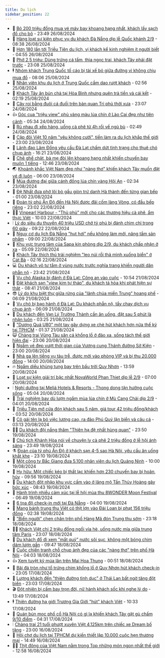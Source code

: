```yaml
---
title: Du lịch
sidebar_position: 22
---
```


<!-- dantri-du-lich:START -->
- 🥰 [Bỏ 200 triệu đồng mua vé máy bay khoang hạng nhất, khách lấy sạch đồ cho bõ](https://dantri.com.vn/du-lich/bo-200-trieu-dong-mua-ve-may-bay-khoang-hang-nhat-khach-lay-sach-do-cho-bo-20240826221635533.htm) - 23:49 26/08/2024
- 🥰 [Hàng loạt sự kiện phục vụ du khách Đà Nẵng dịp lễ Quốc khánh 2/9](https://dantri.com.vn/du-lich/hang-loat-su-kien-phuc-vu-du-khach-da-nang-dip-le-quoc-khanh-29-20240826152336690.htm) - 08:38 26/08/2024
- 🐻 [Hơn 180 lần tới Triều Tiên du lịch, vị khách kể kinh nghiệm ít người biết](https://dantri.com.vn/du-lich/hon-180-lan-toi-trieu-tien-du-lich-vi-khach-ke-kinh-nghiem-it-nguoi-biet-20240825213357065.htm) - 04:55 26/08/2024
- 🤩 [Phở 2,5 triệu: Dùng trứng cá tầm, thìa ngọc trai, khách Tây phải đặt trước](https://dantri.com.vn/du-lich/pho-25-trieu-dung-trung-ca-tam-thia-ngoc-trai-khach-tay-phai-dat-truoc-20240824214414379.htm) - 23:08 25/08/2024
- 🕴 [Nhóm khách Trung Quốc tố cáo bị tài xế bỏ giữa đường vì không chịu mua đồ](https://dantri.com.vn/du-lich/nhom-khach-trung-quoc-to-cao-bi-tai-xe-bo-giua-duong-vi-khong-chiu-mua-do-20240825135015562.htm) - 08:06 25/08/2024
- 🤩 [Nhân viên khu du lịch ở Trung Quốc cầm dao rượt khách](https://dantri.com.vn/du-lich/nhan-vien-khu-du-lich-o-trung-quoc-cam-dao-ruot-khach-20240823122303647.htm) - 02:56 25/08/2024
- 🤠 [Khách Tây ăn bún chả tại Hòa Bình nhưng quên trả tiền và cái kết](https://dantri.com.vn/du-lich/khach-tay-an-bun-cha-tai-hoa-binh-nhung-quen-tra-tien-va-cai-ket-20240824114018025.htm) - 02:19 25/08/2024
- 💪 [Cây roi bằng đuôi cá đuối trên bàn quan Tri phủ thời xưa](https://dantri.com.vn/du-lich/cay-roi-bang-duoi-ca-duoi-tren-ban-quan-tri-phu-thoi-xua-20240822164939383.htm) - 23:07 24/08/2024
- 👍 [Góc cua &quot;triệu view&quot; phủ vàng màu lúa chín ở Lào Cai đẹp như tiên cảnh](https://dantri.com.vn/du-lich/goc-cua-trieu-view-phu-vang-mau-lua-chin-o-lao-cai-dep-nhu-tien-canh-20240823224315488.htm) - 05:34 24/08/2024
- 🚦 [Rủ nhau đi xếp hàng, uống cà phê từ 4h rồi về ngủ bù](https://dantri.com.vn/du-lich/ru-nhau-di-xep-hang-uong-ca-phe-tu-4h-roi-ve-ngu-bu-20240824082421491.htm) - 02:49 24/08/2024
- 💪 [Cặp đôi Việt 10 năm &quot;yêu không cưới&quot;, tiền làm ra du lịch khắp thế giới](https://dantri.com.vn/du-lich/cap-doi-viet-10-nam-yeu-khong-cuoi-tien-lam-ra-du-lich-khap-the-gioi-20240823040757931.htm) - 23:00 23/08/2024
- 💃 [Lãnh đạo Lâm Đồng yêu cầu Đà Lạt chấm dứt tình trạng cho thuê chó chụp ảnh](https://dantri.com.vn/du-lich/lanh-dao-lam-dong-yeu-cau-da-lat-cham-dut-tinh-trang-cho-thue-cho-chup-anh-20240823200433686.htm) - 16:21 23/08/2024
- 👺 [Chê ghế chật, bà mẹ đòi lên khoang hạng nhất khiến chuyến bay muộn 1 tiếng](https://dantri.com.vn/du-lich/che-ghe-chat-ba-me-doi-len-khoang-hang-nhat-khien-chuyen-bay-muon-1-tieng-20240821180652080.htm) - 12:46 23/08/2024
- 🌏 [Khoảnh khắc Việt Nam đẹp như &quot;nàng thơ&quot; khiến khách Tây muốn đặt vé đi luôn](https://dantri.com.vn/du-lich/khoanh-khac-viet-nam-dep-nhu-nang-tho-khien-khach-tay-muon-dat-ve-di-luon-20240822231056034.htm) - 06:00 23/08/2024
- 🎡 [Múa đương đại giữa cánh đồng lúa chín vàng Hội An](https://dantri.com.vn/du-lich/mua-duong-dai-giua-canh-dong-lua-chin-vang-hoi-an-20240823085032930.htm) - 02:34 23/08/2024
- 🧰 [Đệ Nhất đưa phở lõi bò gầu giòn trứ danh Hà thành đến từng gian bếp](https://dantri.com.vn/du-lich/de-nhat-dua-pho-loi-bo-gau-gion-tru-danh-ha-thanh-den-tung-gian-bep-20240822175456728.htm) - 01:00 23/08/2024
- 💂 [Đoàn tỷ phú Ấn Độ đến Hà Nội được đãi cốm làng Vòng, có đầu bếp riêng](https://dantri.com.vn/du-lich/doan-ty-phu-an-do-den-ha-noi-duoc-dai-com-lang-vong-co-dau-bep-rieng-20240822193331010.htm) - 23:02 22/08/2024
- 🧑‍🏫 [Vinpearl Harbour - &quot;Thủ phủ&quot; mới cho các thương hiệu cà phê, ẩm thực Việt](https://dantri.com.vn/du-lich/vinpearl-harbour-thu-phu-moi-cho-cac-thuong-hieu-ca-phe-am-thuc-viet-20240822165656556.htm) - 10:03 22/08/2024
- 🕯 [Lý do siêu du thuyền 40 triệu USD chở tỷ phú bị đánh chìm chỉ trong 60 giây](https://dantri.com.vn/du-lich/ly-do-sieu-du-thuyen-40-trieu-usd-cho-ty-phu-bi-danh-chim-chi-trong-60-giay-20240822155818940.htm) - 09:22 22/08/2024
- 👀 [Nguy cơ du lịch Đà Nẵng &quot;hụt hơi&quot; nếu không làm mới, nâng tầm sản phẩm](https://dantri.com.vn/du-lich/nguy-co-du-lich-da-nang-hut-hoi-neu-khong-lam-moi-nang-tam-san-pham-20240822145834988.htm) - 09:00 22/08/2024
- 🎉 [Khu vực trung tâm của Sapa kín phòng dịp 2/9, du khách chấp nhận ở xa](https://dantri.com.vn/du-lich/khu-vuc-trung-tam-cua-sapa-kin-phong-dip-29-du-khach-chap-nhan-o-xa-20240822120657258.htm) - 05:09 22/08/2024
- 🌊 [Khách Tây thích thú trải nghiệm &quot;leo núi rồi thả mình xuống biển&quot; ở Cát Bà](https://dantri.com.vn/du-lich/khach-tay-thich-thu-trai-nghiem-leo-nui-roi-tha-minh-xuong-bien-o-cat-ba-20240821091834910.htm) - 02:16 22/08/2024
- 💻 [Du khách vô tư tắm ở vùng nước trước nghĩa trang khiến người dân phẫn nộ](https://dantri.com.vn/du-lich/du-khach-vo-tu-tam-o-vung-nuoc-truoc-nghia-trang-khien-nguoi-dan-phan-no-20240821164105879.htm) - 23:42 21/08/2024
- 💪 [Vụ chó Alaska bị đánh ở Đà Lạt: Công an vào cuộc](https://dantri.com.vn/du-lich/vu-cho-alaska-bi-danh-o-da-lat-cong-an-vao-cuoc-20240821173514183.htm) - 10:54 21/08/2024
- 👺 [Đặt khách sạn &quot;view kim tự tháp&quot;, du khách tá hỏa khi phát hiện sự thật](https://dantri.com.vn/du-lich/dat-khach-san-view-kim-tu-thap-du-khach-ta-hoa-khi-phat-hien-su-that-20240821141147725.htm) - 08:41 21/08/2024
- 😎 [Lý do khu biệt thự giữa rừng của &quot;lãnh chúa miền Trung&quot; hoang phế](https://dantri.com.vn/du-lich/ly-do-khu-biet-thu-giua-rung-cua-lanh-chua-mien-trung-hoang-phe-20240821104838624.htm) - 06:09 21/08/2024
- 🌋 [Vụ chó bị bạo hành ở Đà Lạt: Du khách phẫn nộ, tẩy chay dịch vụ chụp ảnh](https://dantri.com.vn/du-lich/vu-cho-bi-bao-hanh-o-da-lat-du-khach-phan-no-tay-chay-dich-vu-chup-anh-20240821130214527.htm) - 06:09 21/08/2024
- 🌝 [Du khách đến Vạn Lý Trường Thành cần ăn uống, đặt sau 5 phút là nhận luôn](https://dantri.com.vn/du-lich/du-khach-den-van-ly-truong-thanh-can-an-uong-dat-sau-5-phut-la-nhan-luon-20240820225937711.htm) - 03:25 21/08/2024
- 🧠 [&quot;Dương Quá U80&quot; một tay gây dựng xe chè hút khách hơn nửa thế kỷ tại TPHCM](https://dantri.com.vn/du-lich/duong-qua-u80-mot-tay-gay-dung-xe-che-hut-khach-hon-nua-the-ky-tai-tphcm-20240820222823429.htm) - 01:37 21/08/2024
- 😺 [Chàng trai Vũng Tàu săn cá khổng lồ ở đảo xa, sống tách thế giới hiện đại](https://dantri.com.vn/du-lich/chang-trai-vung-tau-san-ca-khong-lo-o-dao-xa-song-tach-the-gioi-hien-dai-20240818213504367.htm) - 23:06 20/08/2024
- 💂 [Ngắm vẻ đẹp vượt thời gian của Vương cung Thánh đường Sở Kiện](https://dantri.com.vn/du-lich/ngam-ve-dep-vuot-thoi-gian-cua-vuong-cung-thanh-duong-so-kien-20240815162736296.htm) - 23:00 20/08/2024
- 🌮 [Nhà ga lên tiếng vụ tàu trễ, được mời vào phòng VIP và bị thu 20.000 đồng](https://dantri.com.vn/du-lich/nha-ga-len-tieng-vu-tau-tre-duoc-moi-vao-phong-vip-va-bi-thu-20000-dong-20240820183552566.htm) - 14:00 20/08/2024
- 🔥 [Ngắm diều khủng tung bay trên bầu trời Quy Nhơn](https://dantri.com.vn/du-lich/ngam-dieu-khung-tung-bay-tren-bau-troi-quy-nhon-20240820185209488.htm) - 13:59 20/08/2024
- 🦏 [Loạt sự kiện giải trí bậc nhất NovaWorld Phan Thiet dịp lễ 2/9](https://dantri.com.vn/du-lich/loat-su-kien-giai-tri-bac-nhat-novaworld-phan-thiet-dip-le-29-20240820134614667.htm) - 07:00 20/08/2024
- 🕯 [Nghỉ dưỡng tại Meliá Hotels &amp; Resorts - Thong dong tận hưởng cuộc sống](https://dantri.com.vn/du-lich/nghi-duong-tai-melia-hotels-resorts-thong-dong-tan-huong-cuoc-song-20240820113928194.htm) - 05:04 20/08/2024
- 🐻 [Trải nghiệm bay dù lượn ngắm mùa lúa chín ở Mù Cang Chải dịp 2/9](https://dantri.com.vn/du-lich/trai-nghiem-bay-du-luon-ngam-mua-lua-chin-o-mu-cang-chai-dip-29-20240820100924027.htm) - 04:01 20/08/2024
- 🥸 [Triều Tiên mở cửa đón khách sau 5 năm, giá tour 42 triệu đồng/khách](https://dantri.com.vn/du-lich/trieu-tien-mo-cua-don-khach-sau-5-nam-gia-tour-42-trieu-dongkhach-20240820103852754.htm) - 03:52 20/08/2024
- 💂 [Cô gái tên lạ bỏ việc lương cao, ra đảo Phú Quý lặn biển và câu cá](https://dantri.com.vn/du-lich/co-gai-ten-la-bo-viec-luong-cao-ra-dao-phu-quy-lan-bien-va-cau-ca-20240819125025605.htm) - 03:13 20/08/2024
- 🧑‍💻 [Du khách đội nắng thăm &quot;Thiên hạ đệ nhất hùng quan&quot;](https://dantri.com.vn/du-lich/du-khach-doi-nang-tham-thien-ha-de-nhat-hung-quan-20240819142902386.htm) - 23:50 19/08/2024
- 💪 [Chủ tịch Khánh Hòa nói về chuyện ly cà phê 2 triệu đồng ở lễ hội ánh sáng](https://dantri.com.vn/du-lich/chu-tich-khanh-hoa-noi-ve-chuyen-ly-ca-phe-2-trieu-dong-o-le-hoi-anh-sang-20240819202222433.htm) - 23:49 19/08/2024
- ⚗️ [Đoàn của tỷ phú Ấn Độ ở khách sạn 4-5 sao Hà Nội, yêu cầu ăn uống khắt khe](https://dantri.com.vn/du-lich/doan-cua-ty-phu-an-do-o-khach-san-4-5-sao-ha-noi-yeu-cau-an-uong-khat-khe-20240819120837704.htm) - 23:10 19/08/2024
- 🌁 [Một công ty Bắc Giang đưa 5.100 nhân viên du lịch Quảng Ninh](https://dantri.com.vn/du-lich/mot-cong-ty-bac-giang-dua-5100-nhan-vien-du-lich-quang-ninh-20240819152625391.htm) - 10:00 19/08/2024
- 🧰 [Hy hữu: Một chiếc kéo bị thất lạc khiến hơn 230 chuyến bay bị hoãn, hủy](https://dantri.com.vn/du-lich/hy-huu-mot-chiec-keo-bi-that-lac-khien-hon-230-chuyen-bay-bi-hoan-huy-20240819163900789.htm) - 09:56 19/08/2024
- 🧰 [Du khách đột nhập khu vực cấm vào ở lăng mộ Tần Thủy Hoàng gây bức xúc](https://dantri.com.vn/du-lich/du-khach-dot-nhap-khu-vuc-cam-vao-o-lang-mo-tan-thuy-hoang-gay-buc-xuc-20240819140931211.htm) - 08:43 19/08/2024
- 🎉 [Hành trình nhiều cảm xúc tại lễ hội mùa thu 8WONDER Moon Festival](https://dantri.com.vn/du-lich/hanh-trinh-nhieu-cam-xuc-tai-le-hoi-mua-thu-8wonder-moon-festival-20240819122006300.htm) - 06:49 19/08/2024
- 🤩 [6 tọa độ check-in mới tại Đà Nẵng](https://dantri.com.vn/du-lich/6-toa-do-check-in-moi-tai-da-nang-20240819105640415.htm) - 04:00 19/08/2024
- 👺 [Mang bánh trung thu Việt có thịt lợn vào Đài Loan bị phạt 156 triệu đồng](https://dantri.com.vn/du-lich/mang-banh-trung-thu-viet-co-thit-lon-vao-dai-loan-bi-phat-156-trieu-dong-20240819092604170.htm) - 02:38 19/08/2024
- 🧠 [&quot;Biển người&quot; chen chân trên phố Hàng Mã đón Trung thu sớm](https://dantri.com.vn/du-lich/bien-nguoi-chen-chan-tren-pho-hang-ma-don-trung-thu-som-20240817123314207.htm) - 23:18 18/08/2024
- 👨‍🏫 [Khách Việt chi 2 triệu đồng ngồi vỉa hè, uống nước mía giữa trung tâm Paris](https://dantri.com.vn/du-lich/khach-viet-chi-2-trieu-dong-ngoi-via-he-uong-nuoc-mia-giua-trung-tam-paris-20240816215429293.htm) - 23:07 18/08/2024
- 🦅 [Du khách đổ đi xem &quot;mắt quỷ&quot; nước sôi sục, không một bóng chim dám lượn gần](https://dantri.com.vn/du-lich/du-khach-do-di-xem-mat-quy-nuoc-soi-suc-khong-mot-bong-chim-dam-luon-gan-20240818114956743.htm) - 09:47 18/08/2024
- 🌊 [Cuộc chiến tranh chỗ chụp ảnh đẹp của các &quot;nàng thơ&quot; trên phố Hà Nội](https://dantri.com.vn/du-lich/cuoc-chien-tranh-cho-chup-anh-dep-cua-cac-nang-tho-tren-pho-ha-noi-20240811172122138.htm) - 04:03 18/08/2024
- 👍 [Xem tuyệt kỹ múa lân trên Mai Hoa Thung](https://dantri.com.vn/du-lich/xem-tuyet-ky-mua-lan-tren-mai-hoa-thung-20240818002031449.htm) - 00:51 18/08/2024
- 🫶 [Bãi đá tròn như tổ trứng chim khổng lồ ở Quy Nhơn hút khách check-in](https://dantri.com.vn/du-lich/bai-da-tron-nhu-to-trung-chim-khong-lo-o-quy-nhon-hut-khach-check-in-20240815151945426.htm) - 23:05 17/08/2024
- 💯 [Lượng khách đến &quot;thiên đường tình dục&quot; ở Thái Lan bất ngờ tăng đột biến](https://dantri.com.vn/du-lich/luong-khach-den-thien-duong-tinh-duc-o-thai-lan-bat-ngo-tang-dot-bien-20240817171859042.htm) - 23:03 17/08/2024
- 🎬 [Đột nhiên bị cấm bay trọn đời, nữ hành khách sốc khi nghe lý do](https://dantri.com.vn/du-lich/dot-nhien-bi-cam-bay-tron-doi-nu-hanh-khach-soc-khi-nghe-ly-do-20240817175503454.htm) - 13:49 17/08/2024
- 🕴 [Thiên đường hạ giới Trương Gia Giới &quot;hút&quot; khách Việt](https://dantri.com.vn/du-lich/thien-duong-ha-gioi-truong-gia-gioi-hut-khach-viet-20240817173302175.htm) - 10:33 17/08/2024
- 🦅 [Quán bún mọc phố cổ Hà Nội có gì lạ khiến khách Tây gật gù chấm 9/10 điểm](https://dantri.com.vn/du-lich/quan-bun-moc-pho-co-ha-noi-co-gi-la-khien-khach-tay-gat-gu-cham-910-diem-20240817111909824.htm) - 04:31 17/08/2024
- 🕯 [Chàng trai 21 tuổi phượt xuyên Việt 4.125km trên chiếc xe Dream bố tặng](https://dantri.com.vn/du-lich/chang-trai-21-tuoi-phuot-xuyen-viet-4125km-tren-chiec-xe-dream-bo-tang-20240816105054659.htm) - 23:00 16/08/2024
- 🥸 [Hội chợ du lịch tại TPHCM dự kiến thiết lập 10.000 cuộc hẹn thương mại](https://dantri.com.vn/du-lich/hoi-cho-du-lich-tai-tphcm-du-kien-thiet-lap-10000-cuoc-hen-thuong-mai-20240816163627189.htm) - 14:49 16/08/2024
- 👨‍🏫 [Thịt đông của Việt Nam nằm trong Top những món ngon nhất thế giới](https://dantri.com.vn/du-lich/thit-dong-cua-viet-nam-nam-trong-top-nhung-mon-ngon-nhat-the-gioi-20240816171331959.htm) - 12:58 16/08/2024<!-- dantri-du-lich:END -->
